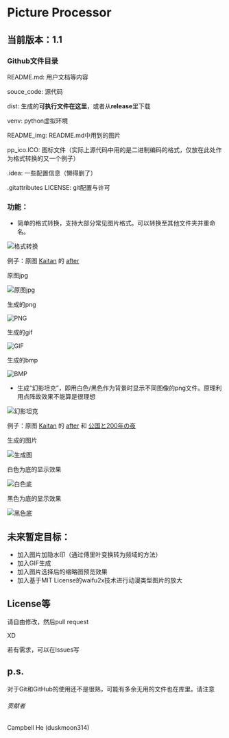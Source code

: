 # Picture Processor

## 当前版本：1.1

### Github文件目录

README.md: 用户文档等内容

souce_code: 源代码

dist: 生成的**可执行文件在这里**，或者从**release**里下载

venv: python虚拟环境

README_img: README.md中用到的图片

pp_ico.ICO: 图标文件（实际上源代码中用的是二进制编码的格式，仅放在此处作为格式转换的又一个例子）

.idea: 一些配置信息（懒得删了）

.gitattributes LICENSE: git配置与许可

### 功能：

- 简单的格式转换，支持大部分常见图片格式。可以转换至其他文件夹并重命名。

![格式转换](https://github.com/duskmoon314/Picture_processor/blob/master/README_img/%E6%A0%BC%E5%BC%8F%E8%BD%AC%E6%8D%A2.png?raw=true)

例子：原图 [Kaitan](https://www.pixiv.net/member.php?id=2924751) 的 [after](https://www.pixiv.net/member_illust.php?mode=medium&illust_id=55348597)

原图jpg

![原图jpg](https://github.com/duskmoon314/Picture_processor/blob/master/README_img/example.jpg?raw=true)

生成的png

![PNG](https://github.com/duskmoon314/Picture_processor/blob/master/README_img/example.PNG?raw=true)

生成的gif

![GIF](https://github.com/duskmoon314/Picture_processor/blob/master/README_img/example.GIF?raw=true)

生成的bmp

![BMP](https://raw.githubusercontent.com/duskmoon314/Picture_processor/master/README_img/example.BMP)

- 生成“幻影坦克”，即用白色/黑色作为背景时显示不同图像的png文件。原理利用点阵故效果不能算是很理想

![幻影坦克](https://github.com/duskmoon314/Picture_processor/blob/master/README_img/%E5%B9%BB%E5%BD%B1%E5%9D%A6%E5%85%8B.png?raw=true)

例子：原图 [Kaitan](https://www.pixiv.net/member.php?id=2924751) 的 [after](https://www.pixiv.net/member_illust.php?mode=medium&illust_id=55348597) 和 [公国と200年の夜](https://www.pixiv.net/member_illust.php?mode=medium&illust_id=60565407)

生成的图片

![生成图](https://github.com/duskmoon314/Picture_processor/blob/master/README_img/output.png?raw=true)

白色为底的显示效果

![白色底](https://github.com/duskmoon314/Picture_processor/blob/master/README_img/output_whiteBackGround.png?raw=true)

黑色为底的显示效果

![黑色底](https://github.com/duskmoon314/Picture_processor/blob/master/README_img/output_blackBackGround.png?raw=true)



## 未来暂定目标：

- 加入图片加隐水印（通过傅里叶变换转为频域的方法）
- 加入GIF生成
- 加入图片选择后的缩略图预览效果
- 加入基于MIT License的waifu2x技术进行动漫类型图片的放大

## License等

请自由修改，然后pull request

XD

若有需求，可以在Issues写



## p.s.

对于Git和GitHub的使用还不是很熟，可能有多余无用的文件也在库里。请注意



###### 贡献者

Campbell He (duskmoon314)